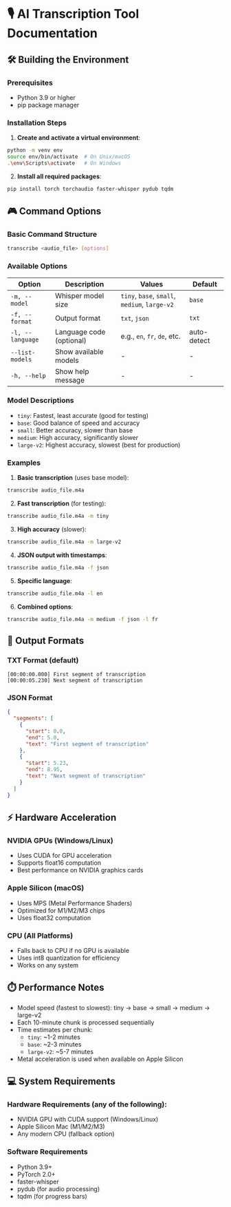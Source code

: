 # 🎙️ AI Transcription Tool Documentation

## 🛠️ Building the Environment

### Prerequisites
- Python 3.9 or higher
- pip package manager

### Installation Steps

1. **Create and activate a virtual environment**:
```bash
python -m venv env
source env/bin/activate  # On Unix/macOS
.\env\Scripts\activate   # On Windows
```

2. **Install all required packages**:
```bash
pip install torch torchaudio faster-whisper pydub tqdm
```

## 🎮 Command Options

### Basic Command Structure
```bash
transcribe <audio_file> [options]
```

### Available Options
| Option | Description | Values | Default |
|--------|-------------|---------|---------|
| `-m, --model` | Whisper model size | `tiny`, `base`, `small`, `medium`, `large-v2` | `base` |
| `-f, --format` | Output format | `txt`, `json` | `txt` |
| `-l, --language` | Language code (optional) | e.g., `en`, `fr`, `de`, etc. | auto-detect |
| `--list-models` | Show available models | - | - |
| `-h, --help` | Show help message | - | - |

### Model Descriptions
- `tiny`: Fastest, least accurate (good for testing)
- `base`: Good balance of speed and accuracy
- `small`: Better accuracy, slower than base
- `medium`: High accuracy, significantly slower
- `large-v2`: Highest accuracy, slowest (best for production)

### Examples
1. **Basic transcription** (uses base model):
```bash
transcribe audio_file.m4a
```

2. **Fast transcription** (for testing):
```bash
transcribe audio_file.m4a -m tiny
```

3. **High accuracy** (slower):
```bash
transcribe audio_file.m4a -m large-v2
```

4. **JSON output with timestamps**:
```bash
transcribe audio_file.m4a -f json
```

5. **Specific language**:
```bash
transcribe audio_file.m4a -l en
```

6. **Combined options**:
```bash
transcribe audio_file.m4a -m medium -f json -l fr
```

## 📝 Output Formats

### TXT Format (default)
```
[00:00:00.000] First segment of transcription
[00:00:05.230] Next segment of transcription
```

### JSON Format
```json
{
  "segments": [
    {
      "start": 0.0,
      "end": 5.0,
      "text": "First segment of transcription"
    },
    {
      "start": 5.23,
      "end": 8.95,
      "text": "Next segment of transcription"
    }
  ]
}
```

## ⚡ Hardware Acceleration

### NVIDIA GPUs (Windows/Linux)
- Uses CUDA for GPU acceleration
- Supports float16 computation
- Best performance on NVIDIA graphics cards

### Apple Silicon (macOS)
- Uses MPS (Metal Performance Shaders)
- Optimized for M1/M2/M3 chips
- Uses float32 computation

### CPU (All Platforms)
- Falls back to CPU if no GPU is available
- Uses int8 quantization for efficiency
- Works on any system

## ⏱️ Performance Notes
- Model speed (fastest to slowest): tiny → base → small → medium → large-v2
- Each 10-minute chunk is processed sequentially
- Time estimates per chunk:
  - `tiny`: ~1-2 minutes
  - `base`: ~2-3 minutes
  - `large-v2`: ~5-7 minutes
- Metal acceleration is used when available on Apple Silicon

## 💻 System Requirements

### Hardware Requirements (any of the following):
- NVIDIA GPU with CUDA support (Windows/Linux)
- Apple Silicon Mac (M1/M2/M3)
- Any modern CPU (fallback option)

### Software Requirements
- Python 3.9+
- PyTorch 2.0+
- faster-whisper
- pydub (for audio processing)
- tqdm (for progress bars)
